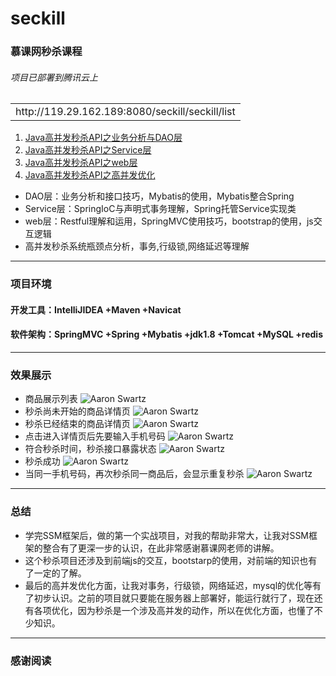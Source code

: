 # seckill
### 慕课网秒杀课程
###### 项目已部署到腾讯云上
<table>
    <tr>
        <td>http://119.29.162.189:8080/seckill/seckill/list</td>
    </tr>
</table>

1. [Java高并发秒杀API之业务分析与DAO层](http://www.imooc.com/learn/587)
2. [Java高并发秒杀API之Service层](http://www.imooc.com/learn/631)
3. [Java高并发秒杀API之web层](http://www.imooc.com/learn/630)
4. [Java高并发秒杀API之高并发优化](http://www.imooc.com/learn/632)

* DAO层：业务分析和接口技巧，Mybatis的使用，Mybatis整合Spring
* Service层：SpringIoC与声明式事务理解，Spring托管Service实现类
* web层：Restful理解和运用，SpringMVC使用技巧，bootstrap的使用，js交互逻辑
* 高并发秒杀系统瓶颈点分析，事务,行级锁,网络延迟等理解
* * *
### 项目环境
#### 开发工具：IntelliJIDEA +Maven +Navicat
#### 软件架构：SpringMVC +Spring +Mybatis +jdk1.8 +Tomcat +MySQL +redis
* * *
### 效果展示
* 商品展示列表
![Aaron Swartz](https://raw.githubusercontent.com/yueryueryueryuer/seckill/master/images/1.png)
* 秒杀尚未开始的商品详情页
![Aaron Swartz](https://raw.githubusercontent.com/yueryueryueryuer/seckill/master/images/2.png)
* 秒杀已经结束的商品详情页
![Aaron Swartz](https://raw.githubusercontent.com/yueryueryueryuer/seckill/master/images/3.png)
* 点击进入详情页后先要输入手机号码
![Aaron Swartz](https://raw.githubusercontent.com/yueryueryueryuer/seckill/master/images/4.png)
* 符合秒杀时间，秒杀接口暴露状态
![Aaron Swartz](https://raw.githubusercontent.com/yueryueryueryuer/seckill/master/images/5.png)
* 秒杀成功
![Aaron Swartz](https://raw.githubusercontent.com/yueryueryueryuer/seckill/master/images/6.png)
* 当同一手机号码，再次秒杀同一商品后，会显示重复秒杀
![Aaron Swartz](https://raw.githubusercontent.com/yueryueryueryuer/seckill/master/images/7.png)

* * *
### 总结
* 学完SSM框架后，做的第一个实战项目，对我的帮助非常大，让我对SSM框架的整合有了更深一步的认识，在此非常感谢慕课网老师的讲解。
* 这个秒杀项目还涉及到前端js的交互，bootstarp的使用，对前端的知识也有了一定的了解。
* 最后的高并发优化方面，让我对事务，行级锁，网络延迟，mysql的优化等有了初步认识。之前的项目就只要能在服务器上部署好，能运行就行了，现在还有各项优化，因为秒杀是一个涉及高并发的动作，所以在优化方面，也懂了不少知识。
* * *
### 感谢阅读
